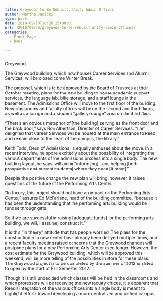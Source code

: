 ```yaml
---
title: Greywood to Be Rebuilt, Unify Admin Offices
author: Martha Janicki
type: post
date: 2010-09-30T18:26:15+00:00
url: /2010/09/30/greywood-to-be-rebuilt-unify-admin-offices/
categories:
  - Front Page
  - News

---
```

<div id="attachment_352" style="width: 269px" class="wp-caption alignleft">
  <a href="https://i0.wp.com/www.reedquest.org/wp-content/uploads/2010/09/Greywood.jpg"><img class="size-full wp-image-352  " title="Greywood" src="https://i0.wp.com/www.reedquest.org/wp-content/uploads/2010/09/Greywood.jpg?resize=259%2C172" alt="" data-recalc-dims="1" /></a>
  
  <p class="wp-caption-text">
    Greywood.
  </p>
</div>

The Greywood building, which now houses Career Services and Alumni Services, will be closed come Winter Break.

The proposel, which is to be approved by the Board of Trustees at their October meeting, plans for the new building to house academic support services, the language lab, bike storage, and a staff lounge in the basement. The Admissions Office will move to the first floor of the building. New classrooms and faculty offices will be on the second and third floors, as well as a lounge and a student “gallery-lounge” area on the third floor.

“There’s an obvious metaphor of [the building] serving as the front door and the back door,” says Ron Albertson, Director of Career Services. “I am delighted that Career Services will be housed at the main entrance to Reed and remain close to the heart of the campus, the library.”

Keith Todd, Dean of Admissions, is equally enthused about the move. In a recent interview, he spoke excitedly about the possibility of integrating the various departments of the admissions process into a single body. The new building layout, he says, will aid in “inform[ing]…and helping [both prospective and current students] where they need [it most].”

Despite the positive change the new plan will bring, however, it raises questions of the future of the Performing Arts Center.

“In theory, this project should not have an impact on the Performing Arts Center,” assures Ed McFarlane, head of the building committee, “because it has been the understanding that the performing arts building would be funded through gifts.

So if we are successful in raising [adequate funds] for the performing arts building, we will, I assume, construct it.”

It is this “in theory” attitude that has people worried. The plans for the construction of a new center have already been delayed multiple times, and a recent faculty meeting raised concerns that the Greywood changes will postpone plans for a new Performing Arts Center even longer. However, the cost estimate for the Greywood building, which will be approved this weekend, will be more telling of the possibilities in store for these plans. The Greywood project is to be completed by the summer of 2012 is slated to open by the start of Fall Semester 2012.

Though it is still undecided which classes will be held in the classrooms and which professors will be receiving the new faculty offices, it is apparent that Reed’s integration of the various offices into a single body is meant to highlight efforts toward developing a more centralized and unified campus.